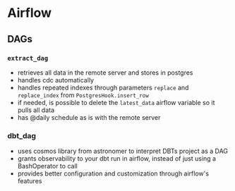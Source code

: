 # Airflow

## DAGs


### `extract_dag`

- retrieves all data in the remote server and stores in postgres
- handles cdc automatically
- handles repeated indexes through parameters `replace` and `replace_index` from `PostgresHook.insert_row`
- if needed, is possible to delete the `latest_data` airflow variable so it pulls all data
- has @daily schedule as is with the remote server



### dbt_dag

- uses cosmos library from astronomer to interpret DBTs project as a DAG
- grants observability to your dbt run in airflow, instead of just using a BashOperator to call
- provides better configuration and customization through airflow's features
